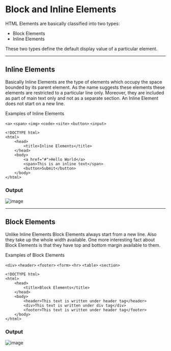 # Block and Inline Elements

HTML Elements are basically classified into two types:
* Block Elements
* Inline Elements

These two types define the default display value of a particular element.

***

## Inline Elements
Basically Inline Elements are the type of elements which occupy the space bounded by its parent element. As the name suggests these elements these elements are restricted to a particular line only. Moreover, they are included as part of main text only and not as a separate section.
An Inline Element does not start on a new line.

Examples of Inline Elements

`<a>` `<span>` `<img>` `<code>` `<site>` `<button>` `<input>` 

    
    
```
<!DOCTYPE html>
<html>
    <head>
        <title>Inline Elements</title>
    </head>
    <body>
        <a href="#">Hello World</a>
        <span>This is an inline text</span>
        <button>Submit</button>
    </body>
</html> 
``` 

### Output

![image](https://user-images.githubusercontent.com/65715910/134344755-1cca59db-4486-4827-91e4-2ddd7837b1fe.png)


***
    
## Block Elements
Unlike Inline Elements Block Elements always start from a new line. Also they take up the whole width available.
One more interesting fact about Block Elements is that they have top and bottom margin available to them.

Examples of Block Elements

`<div>` `<header>` `<footer>` `<form>` `<hr>` `<table>` `<section>` 

```
<!DOCTYPE html>
<html>
    <head>
        <title>Block Elements</title>
    </head>
    <body>
        <header>This text is written under header tag</header>
        <div>This text is written under div tag</div>
        <footer>This text is written under header tag</footer>
    </body>
</html>  
```   
### Output

![image](https://user-images.githubusercontent.com/65715910/134344895-514954e1-1ec8-40aa-8786-a6dcdad642ec.png)


    
